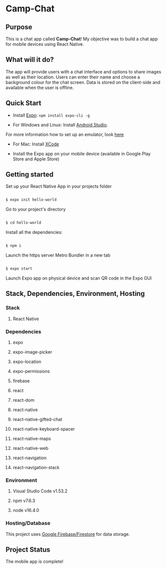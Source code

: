 
# Camp-Chat

## Purpose

This is a chat app called **Camp-Chat**! My objective was to build a chat app for mobile devices using React Native.

## What will it do?

The app will provide users with a chat interface and options to share images as well as their location. Users can enter their name and choose a background colour for the chat screen. Data is stored on the client-side and available when the user is offline.

## Quick Start

- Install [Expo](https://expo.io/): `npm install expo-cli -g`

- For Windows and Linux: Install [Android Studio](https://developer.android.com/studio).<br>

For more information how to set up an emulator, look [here](https://docs.expo.io/versions/latest/workflow/android-studio-emulator/)

- For Mac: Install [XCode](https://developer.apple.com/xcode/)

- Install the Expo app on your mobile device (available in Google Play Store and Apple Store)

## Getting started

Set up your React Native App in your projects folder

```sh

$ expo init hello-world

```
Go to your project's directory

```sh

$ cd hello-world

```
Install all the dependencies:

```sh

$ npm i

```
Launch the https server Metro Bundler in a new tab
```sh

$ expo start

```
Launch Expo app on physical device and scan QR code in the Expo GUI

## Stack, Dependencies, Environment, Hosting

### Stack

1. React Native


### Dependencies

1. expo

2. expo-image-picker

3. expo-location

4. expo-permissions

5. firebase

6. react

7. react-dom

8. react-native

9. react-native-gifted-chat

10. react-native-keyboard-spacer

11. react-native-maps

12. react-native-web

13. react-navigation

14. react-navigation-stack

### Environment

1. Visual Studio Code v1.53.2

2. npm v7.6.3

3. node v16.4.0

### Hosting/Database
This project uses [Google Firebase/Firestore](https://firebase.google.com/) for data storage.

## Project Status

The mobile app is complete!
